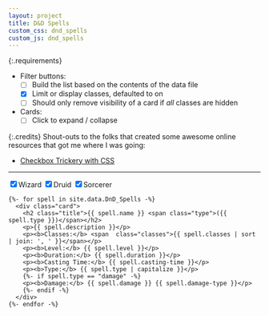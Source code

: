 ```yaml
---
layout: project
title: D&D Spells
custom_css: dnd_spells
custom_js: dnd_spells
---
```




{:.requirements}
- Filter buttons:
  - [ ] Build the list based on the contents of the data file
  - [x] Limit or display classes, defaulted to on
  - [ ] Should only remove visibility of a card if *all* classes are hidden
- Cards:
  - [ ] Click to expand / collapse

{:.credits}
Shout-outs to the folks that created some awesome online resources that got me where I was going:
- [Checkbox Trickery with CSS](https://codersblock.com/blog/checkbox-trickery-with-css/)

---

<input type="checkbox" class="filters" id="wizardFlag" onclick="showOrHide('Wizard')" checked="true"/><label for="wizardFlag" class="filters">Wizard</label>
<input type="checkbox" class="filters" id="druidFlag" onclick="showOrHide('Druid')" checked="true"/><label for="druidFlag" class="filters">Druid</label>
<input type="checkbox" class="filters" id="sorcererFlag" onclick="showOrHide('Sorcerer')" checked="true"/><label for="sorcererFlag" class="filters">Sorcerer</label>

<div class="wrapper">
  <div class="auto-grid">
  
    {%- for spell in site.data.DnD_Spells -%}
      <div class="card">
        <h2 class="title">{{ spell.name }} <span class="type">({{ spell.type }})</span></h2>
        <p>{{ spell.description }}</p>
        <p><b>Classes:</b> <span  class="classes">{{ spell.classes | sort | join: ', ' }}</span></p>
        <p><b>Level:</b> {{ spell.level }}</p>
        <p><b>Duration:</b> {{ spell.duration }}</p>
        <p><b>Casting Time:</b> {{ spell.casting-time }}</p>
        <p><b>Type:</b> {{ spell.type | capitalize }}</p>
        {%- if spell.type == "damage" -%}
        <p><b>Damage:</b> {{ spell.damage }} {{ spell.damage-type }}</p>
        {%- endif -%}
      </div>
    {%- endfor -%}
  </div>
</div>

